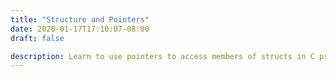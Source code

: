 ```yaml
---
title: "Structure and Pointers"
date: 2020-01-17T17:10:07-08:00
draft: false

description: Learn to use pointers to access members of structs in C programming. Learn to dynamically allocate memory of struct types. 
---
```


